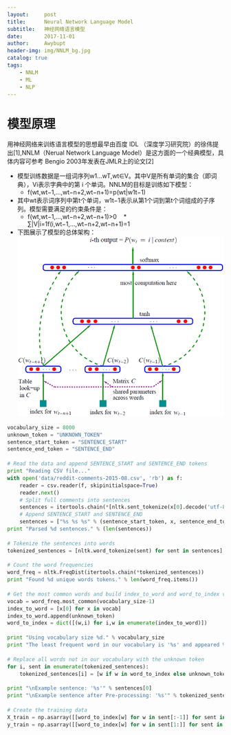 ```yaml
---
layout:     post
title:      Neural Network Language Model
subtitle:   神经网络语言模型
date:       2017-11-01
author:     Awybupt
header-img: img/NNLM_bg.jpg
catalog: true
tags:
    - NNLM
    - ML
    - NLP
---
```


# 模型原理
用神经网络来训练语言模型的思想最早由百度 IDL （深度学习研究院）的徐伟提出[1],NNLM（Nerual Network Language Model）是这方面的一个经典模型，具体内容可参考 Bengio 2003年发表在JMLR上的论文[2]
* 模型训练数据是一组词序列w1…wT,wt∈V。其中V是所有单词的集合（即词典），Vi表示字典中的第 i 个单词。NNLM的目标是训练如下模型：	
    * f(wt,wt−1,...,wt−n+2,wt−n+1)=p(wt|w1t−1)
* 其中wt表示词序列中第t个单词，w1t−1表示从第1个词到第t个词组成的子序列。模型需要满足的约束条件是：
    * f(wt,wt−1,...,wt−n+2,wt−n+1)>0
    * ∑|V|i=1f(i,wt−1,...,wt−n+2,wt−n+1)=1
* 下图展示了模型的总体架构：
![NNLM](https://github.com/Awybupt/Awybupt.github.io/blob/master/img/NNLM_page.png)

```python
vocabulary_size = 8000
unknown_token = "UNKNOWN_TOKEN"
sentence_start_token = "SENTENCE_START"
sentence_end_token = "SENTENCE_END"

# Read the data and append SENTENCE_START and SENTENCE_END tokens
print "Reading CSV file..."
with open('data/reddit-comments-2015-08.csv', 'rb') as f:
    reader = csv.reader(f, skipinitialspace=True)
    reader.next()
    # Split full comments into sentences
    sentences = itertools.chain(*[nltk.sent_tokenize(x[0].decode('utf-8').lower()) for x in reader])
    # Append SENTENCE_START and SENTENCE_END
    sentences = ["%s %s %s" % (sentence_start_token, x, sentence_end_token) for x in sentences]
print "Parsed %d sentences." % (len(sentences))

# Tokenize the sentences into words
tokenized_sentences = [nltk.word_tokenize(sent) for sent in sentences]

# Count the word frequencies
word_freq = nltk.FreqDist(itertools.chain(*tokenized_sentences))
print "Found %d unique words tokens." % len(word_freq.items())

# Get the most common words and build index_to_word and word_to_index vectors
vocab = word_freq.most_common(vocabulary_size-1)
index_to_word = [x[0] for x in vocab]
index_to_word.append(unknown_token)
word_to_index = dict([(w,i) for i,w in enumerate(index_to_word)])

print "Using vocabulary size %d." % vocabulary_size
print "The least frequent word in our vocabulary is '%s' and appeared %d times." % (vocab[-1][0], vocab[-1][1])

# Replace all words not in our vocabulary with the unknown token
for i, sent in enumerate(tokenized_sentences):
    tokenized_sentences[i] = [w if w in word_to_index else unknown_token for w in sent]

print "\nExample sentence: '%s'" % sentences[0]
print "\nExample sentence after Pre-processing: '%s'" % tokenized_sentences[0]

# Create the training data
X_train = np.asarray([[word_to_index[w] for w in sent[:-1]] for sent in tokenized_sentences])
y_train = np.asarray([[word_to_index[w] for w in sent[1:]] for sent in tokenized_sentences])

```


